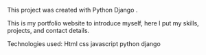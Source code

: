 This project was created with Python Django .

This is my portfolio website to introduce myself, here I put my skills, projects, and contact details.

Technologies used:
Html
css
javascript
python
django
